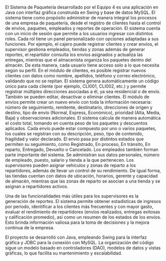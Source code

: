 El Sistema de Paquetería desarrollado por el Equipo 4 es una aplicación en Java con interfaz gráfica construida en Swing y base de datos MySQL. 
El sistema tiene como propósito administrar de manera integral los procesos de una empresa de paquetería, desde el registro de clientes hasta el control de envíos, paquetes, 
empleados y reportes de operación.
El sistema cuenta con un inicio de sesión que permite a los usuarios ingresar con distintos roles. Cada rol tiene un panel personalizado con opciones adaptadas a sus funciones.
Por ejemplo, el cajero puede registrar clientes y crear envíos, el supervisor gestiona empleados, tiendas y zonas además de generar reportes, el repartidor consulta los envíos
asignados y actualiza las entregas, mientras que el almacenista organiza los paquetes dentro del almacén. De esta manera, cada usuario tiene acceso solo a lo que necesita según
su perfil.
En el módulo de clientes, es posible registrar nuevos clientes con datos como nombre, apellidos, teléfono y correo electrónico, validando que no se repitan. 
El sistema genera automáticamente un código único para cada cliente (por ejemplo, CLI001, CLI002, etc.) y permite registrar múltiples direcciones asociadas a él,
ya sea residencial o de envío. También se pueden editar, desactivar o eliminar clientes.
El módulo de envíos permite crear un nuevo envío con toda la información necesaria: número de seguimiento, remitente, destinatario, direcciones de origen y destino,
tipo de envío (Normal, Express, Económico), prioridad (Alta, Media, Baja) y observaciones adicionales. 
El sistema calcula de manera automática el costo total, tomando en cuenta peso de los paquetes y descuentos aplicados.
Cada envío puede estar compuesto por uno o varios paquetes, los cuales se registran con su descripción, peso, tipo de contenido, fragilidad y valor declarado. 
El envío pasa por distintos estados que permiten su seguimiento, como Registrado, En proceso, En tránsito, En reparto, Entregado, Devuelto o Cancelado.
Los empleados también forman parte importante del sistema. Se administran sus datos personales, número de empleado, puesto, salario y tienda a la que pertenecen.
Los supervisores pueden asignar vehículos y zonas de reparto a los repartidores, además de llevar un control de su rendimiento. 
De igual forma, las tiendas cuentan con datos de ubicación, horarios, gerente y capacidad de almacén, mientras que las zonas de reparto se asocian a una tienda y se asignan a repartidores activos.

Una de las funcionalidades más útiles para los supervisores es la generación de reportes. El sistema permite obtener estadísticas de ingresos por periodo, identificar a los clientes más frecuentes y con mayor gasto, evaluar el rendimiento de repartidores (envíos realizados, entregas exitosas y calificación promedio), así como un resumen de los estados de los envíos. Esto brinda información valiosa para la toma de decisiones y la mejora continua de la empresa.

El proyecto se desarrolló con Java, empleando Swing para la interfaz gráfica y JDBC para la conexión con MySQL. La organización del código sigue un modelo basado en controladores (DAO), modelos de datos y vistas gráficas, lo que facilita su mantenimiento y escalabilidad.

